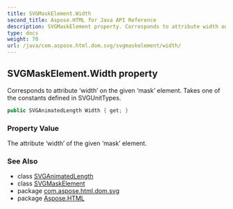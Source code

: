```yaml
---
title: SVGMaskElement.Width
second_title: Aspose.HTML for Java API Reference
description: SVGMaskElement property. Corresponds to attribute width on the given mask element. Takes one of the constants defined in SVGUnitTypes
type: docs
weight: 70
url: /java/com.aspose.html.dom.svg/svgmaskelement/width/
---
```

## SVGMaskElement.Width property

Corresponds to attribute ‘width’ on the given ‘mask’ element. Takes one of the constants defined in SVGUnitTypes.

```java
public SVGAnimatedLength Width { get; }
```

### Property Value

The attribute ‘width’ of the given ‘mask’ element.

### See Also

* class [SVGAnimatedLength](../../../com.aspose.html.dom.svg.datatypes/svganimatedlength/)
* class [SVGMaskElement](../)
* package [com.aspose.html.dom.svg](../../../com.aspose.html.dom.svg/)
* package [Aspose.HTML](../../../)
